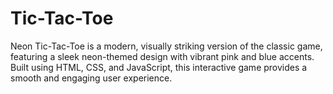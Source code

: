 # Tic-Tac-Toe
Neon Tic-Tac-Toe is a modern, visually striking version of the classic game, featuring a sleek neon-themed design with vibrant pink and blue accents. Built using HTML, CSS, and JavaScript, this interactive game provides a smooth and engaging user experience.
